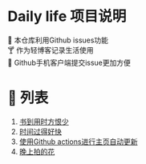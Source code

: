 # Daily life 项目说明
:briefcase: 本仓库利用Github issues功能
<br>
:cocktail: 作为轻博客记录生活使用
<br>
:beer: Github手机客户端提交issue更加方便

# 📝 列表

<!-- issueTable -->

1. [书到用时方恨少](https://github.com/ozawa8/dailylife/issues/7) 
2. [时间过得好快](https://github.com/ozawa8/dailylife/issues/6) 
3. [使用Github actions进行主页自动更新](https://github.com/ozawa8/dailylife/issues/3) 
4. [晚上拍的花](https://github.com/ozawa8/dailylife/issues/1) 
<!-- issueTable -->
